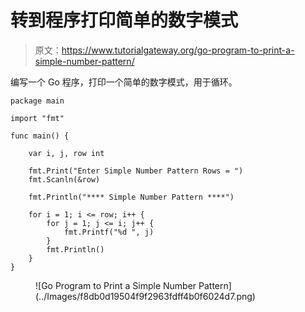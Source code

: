 # 转到程序打印简单的数字模式

> 原文：<https://www.tutorialgateway.org/go-program-to-print-a-simple-number-pattern/>

编写一个 Go 程序，打印一个简单的数字模式，用于循环。

```
package main

import "fmt"

func main() {

	var i, j, row int

	fmt.Print("Enter Simple Number Pattern Rows = ")
	fmt.Scanln(&row)

	fmt.Println("**** Simple Number Pattern ****")

	for i = 1; i <= row; i++ {
		for j = 1; j <= i; j++ {
			fmt.Printf("%d ", j)
		}
		fmt.Println()
	}
}
```

<figure class="wp-block-image size-large">![Go Program to Print a Simple Number Pattern](../Images/f8db0d19504f9f2963fdff4b0f6024d7.png)</figure>